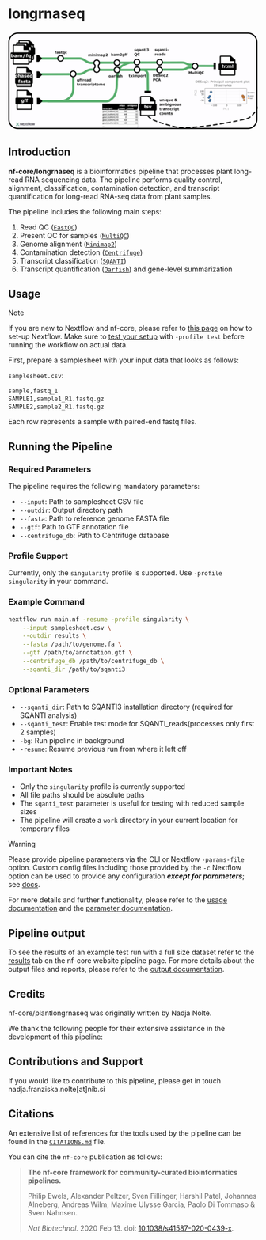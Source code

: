 

# longrnaseq



![Just keep smiling](assets/pipeline.png)

## Introduction

**nf-core/longrnaseq** is a bioinformatics pipeline that processes plant long-read RNA sequencing data. The pipeline performs quality control, alignment, classification, contamination detection, and transcript quantification for long-read RNA-seq data from plant samples.

The pipeline includes the following main steps:

1. Read QC ([`FastQC`](https://www.bioinformatics.babraham.ac.uk/projects/fastqc/))
2. Present QC for samples ([`MultiQC`](http://multiqc.info/))
3. Genome alignment ([`Minimap2`](https://github.com/lh3/minimap2))
4. Contamination detection ([`Centrifuge`](https://ccb.jhu.edu/software/centrifuge/))
5. Transcript classification ([`SQANTI`](https://github.com/ConesaLab/SQANTI3))
6. Transcript quantification ([`Oarfish`](https://github.com/COMBINE-lab/oarfish)) and gene-level summarization

## Usage

> [!NOTE]
> If you are new to Nextflow and nf-core, please refer to [this page](https://nf-co.re/docs/usage/installation) on how to set-up Nextflow. Make sure to [test your setup](https://nf-co.re/docs/usage/introduction#how-to-run-a-pipeline) with `-profile test` before running the workflow on actual data.

First, prepare a samplesheet with your input data that looks as follows:

`samplesheet.csv`:

```csv
sample,fastq_1
SAMPLE1,sample1_R1.fastq.gz
SAMPLE2,sample2_R1.fastq.gz
```

Each row represents a sample with paired-end fastq files.

## Running the Pipeline

### Required Parameters

The pipeline requires the following mandatory parameters:
- `--input`: Path to samplesheet CSV file
- `--outdir`: Output directory path
- `--fasta`: Path to reference genome FASTA file
- `--gtf`: Path to GTF annotation file
- `--centrifuge_db`: Path to Centrifuge database

### Profile Support

Currently, only the `singularity` profile is supported. Use `-profile singularity` in your command.

### Example Command

```bash
nextflow run main.nf -resume -profile singularity \
    --input samplesheet.csv \
    --outdir results \
    --fasta /path/to/genome.fa \
    --gtf /path/to/annotation.gtf \
    --centrifuge_db /path/to/centrifuge_db \
    --sqanti_dir /path/to/sqanti3
```

### Optional Parameters

- `--sqanti_dir`: Path to SQANTI3 installation directory (required for SQANTI analysis)
- `--sqanti_test`: Enable test mode for SQANTI_reads(processes only first 2 samples)
- `-bg`: Run pipeline in background
- `-resume`: Resume previous run from where it left off

### Important Notes

- Only the `singularity` profile is currently supported
- All file paths should be absolute paths
- The `sqanti_test` parameter is useful for testing with reduced sample sizes
- The pipeline will create a `work` directory in your current location for temporary files



> [!WARNING]
> Please provide pipeline parameters via the CLI or Nextflow `-params-file` option. Custom config files including those provided by the `-c` Nextflow option can be used to provide any configuration _**except for parameters**_; see [docs](https://nf-co.re/docs/usage/getting_started/configuration#custom-configuration-files).

For more details and further functionality, please refer to the [usage documentation](https://nf-co.re/plantlongrnaseq/usage) and the [parameter documentation](https://nf-co.re/plantlongrnaseq/parameters).

## Pipeline output

To see the results of an example test run with a full size dataset refer to the [results](https://nf-co.re/plantlongrnaseq/results) tab on the nf-core website pipeline page.
For more details about the output files and reports, please refer to the
[output documentation](https://nf-co.re/plantlongrnaseq/output).

## Credits

nf-core/plantlongrnaseq was originally written by Nadja Nolte.

We thank the following people for their extensive assistance in the development of this pipeline:

<!-- TODO nf-core: If applicable, make list of people who have also contributed -->

## Contributions and Support

If you would like to contribute to this pipeline, please get in touch nadja.franziska.nolte[at]nib.si

## Citations

<!-- TODO nf-core: Add citation for pipeline after first release. Uncomment lines below and update Zenodo doi and badge at the top of this file. -->
<!-- If you use nf-core/plantlongrnaseq for your analysis, please cite it using the following doi: [10.5281/zenodo.XXXXXX](https://doi.org/10.5281/zenodo.XXXXXX) -->

<!-- TODO nf-core: Add bibliography of tools and data used in your pipeline -->

An extensive list of references for the tools used by the pipeline can be found in the [`CITATIONS.md`](CITATIONS.md) file.

You can cite the `nf-core` publication as follows:

> **The nf-core framework for community-curated bioinformatics pipelines.**
>
> Philip Ewels, Alexander Peltzer, Sven Fillinger, Harshil Patel, Johannes Alneberg, Andreas Wilm, Maxime Ulysse Garcia, Paolo Di Tommaso & Sven Nahnsen.
>
> _Nat Biotechnol._ 2020 Feb 13. doi: [10.1038/s41587-020-0439-x](https://dx.doi.org/10.1038/s41587-020-0439-x).



